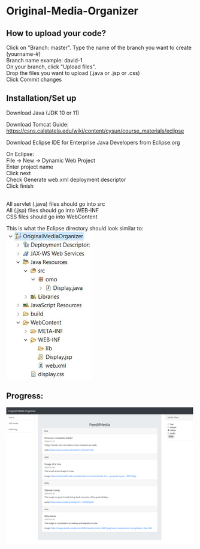 # Original-Media-Organizer

## How to upload your code?
Click on "Branch: master". Type the name of the branch you want to create (yourname-#) <br>
Branch name example: david-1 <br>
On your branch, click "Upload files". <br>
Drop the files you want to upload (.java or .jsp or .css) <br>
Click Commit changes <br>

## Installation/Set up
Download Java (JDK 10 or 11) <br>

Download Tomcat Guide: https://csns.calstatela.edu/wiki/content/cysun/course_materials/eclipse <br>

Download Eclipse IDE for Enterprise Java Developers from Eclipse.org <br>

On Eclipse: <br>
File -> New -> Dynamic Web Project <br>
Enter project name <br>
Click next <br>
Check Generate web.xml deployment descriptor <br>
Click finish <br> <br>

All servlet (.java) files should go into src <br>
All (.jsp) files should go into WEB-INF <br>
CSS files should go into WebContent <br>

This is what the Eclipse directory should look similar to: <br>
![Directory](https://github.com/dtang9/Original-Media-Organizer/blob/master/directory.JPG) <br>

## Progress: <br>
![Progress](https://github.com/dtang9/Original-Media-Organizer/blob/master/display%20page.png) <br>

